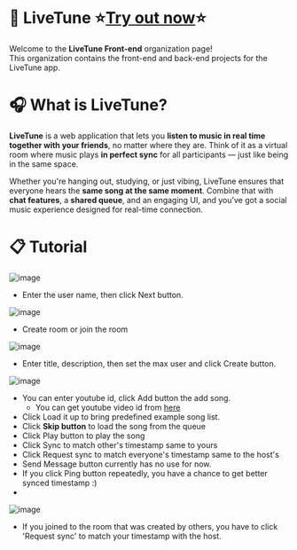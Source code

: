 # 🎵 LiveTune ⭐[Try out now](https://sootation.synology.me:8001/)⭐

Welcome to the **LiveTune Front-end** organization page!  
This organization contains the front-end and back-end projects for the LiveTune app.

# 🎧 What is LiveTune?

**LiveTune** is a web application that lets you **listen to music in real time together with your friends**, no matter where they are. Think of it as a virtual room where music plays **in perfect sync** for all participants — just like being in the same space.

Whether you're hanging out, studying, or just vibing, LiveTune ensures that everyone hears the **same song at the same moment**. Combine that with **chat features**, a **shared queue**, and an engaging UI, and you’ve got a social music experience designed for real-time connection.

# 📋 Tutorial

![image](https://github.com/user-attachments/assets/580bd12a-b3f6-4dd1-b4f6-7bac1f007f5b)
- Enter the user name, then click Next button.

![image](https://github.com/user-attachments/assets/21b49082-bbd2-4722-bf98-1797f0cc3156)
- Create room or join the room

![image](https://github.com/user-attachments/assets/ea1ed312-73af-4062-b6b8-0f9bf3063e68)
- Enter title, description, then set the max user and click Create button.

![image](https://github.com/user-attachments/assets/437e8914-60a9-4c96-ac49-4b99a5c3aeda)
- You can enter youtube id, click Add button the add song.
    - You can get youtube video id from [here](https://commentpicker.com/youtube-video-id.php#:~:text=A%20YouTube%20video%20ID%20is%20a%20unique%20identifier,enables%20seamless%20embedding%20of%20YouTube%20videos%20onto%20websites.) 
- Click Load it up to bring predefined example song list.
- Click **Skip button** to load the song from the queue
- Click Play button to play the song
- Click Sync to match other's timestamp same to yours
- Click Request sync to match everyone's timestamp same to the host's
- Send Message button currently has no use for now.
- If you click Ping button repeatedly, you have a chance to get better synced timestamp :)
- 
![image](https://github.com/user-attachments/assets/52d3983c-a1b1-4b27-9a0b-9b43d510c51d)
- If you joined to the room that was created by others, you have to click 'Request sync' to match your timestamp with the host.
